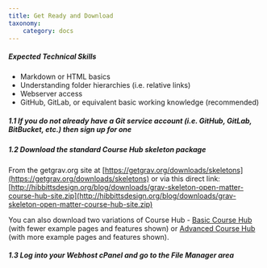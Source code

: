```yaml
---
title: Get Ready and Download
taxonomy:
    category: docs
---
```


##### Expected Technical Skills

* Markdown or HTML basics
* Understanding folder hierarchies (i.e. relative links)
* Webserver access
* GitHub, GitLab, or equivalent basic working knowledge (recommended)

##### 1.1 If you do not already have a Git service account (i.e. GitHub, GitLab, BitBucket, etc.) then sign up for one

##### 1.2 Download the standard Course Hub skeleton package

From the getgrav.org site at [https://getgrav.org/downloads/skeletons](https://getgrav.org/downloads/skeletons) or via this direct link: [http://hibbittsdesign.org/blog/downloads/grav-skeleton-open-matter-course-hub-site.zip](http://hibbittsdesign.org/blog/downloads/grav-skeleton-open-matter-course-hub-site.zip)

You can also download two variations of Course Hub - [Basic Course Hub](http://hibbittsdesign.org/blog/downloads/grav-skeleton-open-matter-course-hub-site-basic.zip) (with fewer example pages and features shown) or [Advanced Course Hub](http://hibbittsdesign.org/blog/downloads/grav-skeleton-open-matter-course-hub-site-advanced.zip) (with more example pages and features shown).

##### 1.3 Log into your Webhost cPanel and go to the File Manager area
